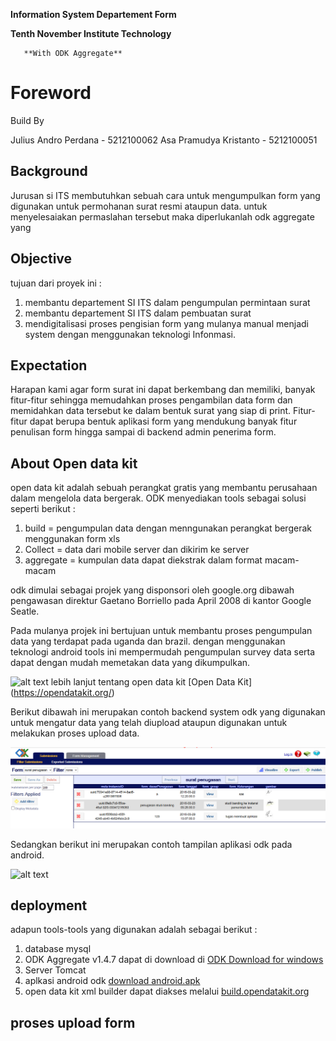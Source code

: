 **Information System Departement Form**

**Tenth November Institute Technology**

       **With ODK Aggregate**

Foreword
========

Build By

Julius Andro Perdana - 5212100062
Asa Pramudya Kristanto - 5212100051

Background
----------
Jurusan si ITS membutuhkan sebuah cara untuk
mengumpulkan form yang digunakan untuk permohanan surat
resmi ataupun data. untuk menyelesaiakan permaslahan tersebut
maka diperlukanlah odk aggregate yang 

Objective
---------
tujuan dari proyek ini :

1. membantu departement SI ITS dalam pengumpulan permintaan surat
2. membantu departement SI ITS dalam pembuatan surat
3. mendigitalisasi proses pengisian form yang mulanya manual
   menjadi system dengan menggunakan teknologi Infonmasi.

Expectation
-----------

Harapan kami agar form surat ini dapat berkembang dan memiliki, banyak fitur-fitur sehingga
memudahkan proses pengambilan data form dan memidahkan data tersebut ke dalam bentuk surat
yang siap di print. Fitur- fitur dapat berupa bentuk aplikasi form yang mendukung banyak
fitur penulisan form hingga sampai di backend admin penerima form.

About Open data kit
-------------------

open data kit adalah sebuah perangkat gratis yang membantu perusahaan
dalam mengelola data bergerak. ODK menyediakan tools sebagai solusi
seperti berikut :

1. build     = pengumpulan data dengan menngunakan perangkat bergerak
		       menggunakan form xls
2. Collect   = data dari mobile server dan dikirim ke server
3. aggregate = kumpulan data dapat diekstrak dalam format macam-macam


odk dimulai sebagai projek yang disponsori oleh google.org dibawah
pengawasan direktur Gaetano Borriello pada April 2008 di kantor Google Seatle. 

Pada mulanya projek ini bertujuan untuk membantu 
proses pengumpulan data yang terdapat pada uganda dan brazil.
dengan menggunakan teknologi android tools ini mempermudah
pengumpulan survey data serta dapat dengan mudah memetakan
data yang dikumpulkan.

![alt text](https://pbs.twimg.com/profile_images/1333706283/odk_medium_square.png)
lebih lanjut tentang open data kit [Open Data Kit] (https://opendatakit.org/)

Berikut dibawah ini merupakan contoh backend system odk
yang digunakan untuk mengatur data yang telah diupload
ataupun digunakan untuk melakukan proses upload data.

![alt text](/screenshot/hasil.png)

Sedangkan berikut ini merupakan contoh tampilan aplikasi
odk pada android.

![alt text](/screenshot/tampilan.PNG)

deployment
----------

adapun tools-tools yang digunakan adalah sebagai berikut :
1. database mysql
2. ODK Aggregate v1.4.7 dapat di download di [ODK Download for windows](https://opendatakit.org/downloads/download-info/odk-aggregate-windows-installer-exe/)
3. Server Tomcat
4. aplkasi android odk [ download android.apk](https://opendatakit.org/downloads/download-info/odk-collect-apk/)
5. open data kit xml builder dapat diakses melalui [build.opendatakit.org](http://build.opendatakit.org/)

proses upload form
------------------
